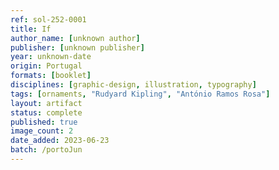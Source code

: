 ```yaml
---
ref: sol-252-0001
title: If
author_name: [unknown author]
publisher: [unknown publisher]
year: unknown-date
origin: Portugal
formats: [booklet]
disciplines: [graphic-design, illustration, typography]
tags: [ornaments, "Rudyard Kipling", "António Ramos Rosa"]
layout: artifact
status: complete
published: true
image_count: 2
date_added: 2023-06-23
batch: /portoJun
---
```

